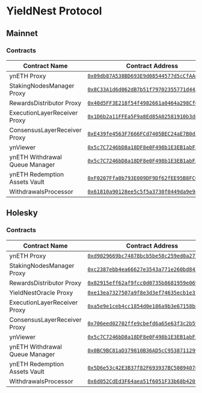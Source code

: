 # YieldNest Protocol

## Mainnet

### Contracts
| Contract Name | Contract Address |
|----------------------------|-------------------------------------------|
| ynETH Proxy | [`0x09db87A538BD693E9d08544577d5cCfAA6373A48`](https://etherscan.io/address/0x09db87A538BD693E9d08544577d5cCfAA6373A48) |
| StakingNodesManager Proxy | [`0x8C33A1d6d062dB7b51f79702355771d44359cD7d`](https://etherscan.io/address/0x8C33A1d6d062dB7b51f79702355771d44359cD7d) |
| RewardsDistributor Proxy | [`0x40d5FF3E218f54f4982661a0464a298Cf6652351`](https://etherscan.io/address/0x40d5FF3E218f54f4982661a0464a298Cf6652351) |
| ExecutionLayerReceiver Proxy | [`0x1D6b2a11FFEa5F9a8Ed85A02581910b3d695C12b`](https://etherscan.io/address/0x1D6b2a11FFEa5F9a8Ed85A02581910b3d695C12b) |
| ConsensusLayerReceiver Proxy | [`0xE439fe4563F7666FCd7405BEC24aE7B0d226536e`](https://etherscan.io/address/0xE439fe4563F7666FCd7405BEC24aE7B0d226536e) |
| ynViewer | [`0x5c7C7246bD8a18DF8e0F498b1E3EB1abF5D3118E`](https://etherscan.io/address/0xF0207Ffa0b793E009DF9Df62fEE95B8FC6c93EcF) |
| ynETH Withdrawal Queue Manager | [`0x5c7C7246bD8a18DF8e0F498b1E3EB1abF5D3118E`](https://etherscan.io/address/0x0BC9BC81aD379810B36AD5cC95387112990AA67b) |
| ynETH Redemption Assets Vault | [`0xF0207Ffa0b793E009DF9Df62fEE95B8FC6c93EcF`](https://etherscan.io/address/0x5D6e53c42E3B37f82F693937BC508940769c5caf) |
| WithdrawalsProcessor | [`0x61810a90128ee5c5f5a3730f0449da9e9480f888`](https://etherscan.io/address/0x6d052CdEd3F64aea51f6051F33b68b42016C5FbA) |

## Holesky

### Contracts

| Contract Name | Contract Address |
|----------------------------|-------------------------------------------|
| ynETH Proxy | [`0xd9029669bc74878bcb5be58c259ed0a277c5c16e`](https://holesky.etherscan.io/address/0xd9029669bc74878bcb5be58c259ed0a277c5c16e) |
| StakingNodesManager Proxy | [`0xc2387ebb4ea66627e3543a771e260bd84218d6a1`](https://holesky.etherscan.io/address/0xc2387ebb4ea66627e3543a771e260bd84218d6a1) |
| RewardsDistributor Proxy | [`0x82915eff62af9fcc0d0735b8681959e069e3f2d8`](https://holesky.etherscan.io/address/0x82915eff62af9fcc0d0735b8681959e069e3f2d8) |
| YieldNestOracle Proxy | [`0xe13ea7327507a9f8e3d3ef74635ecb1e375ed98c`](https://holesky.etherscan.io/address/0xe13ea7327507a9f8e3d3ef74635ecb1e375ed98c) |
| ExecutionLayerReceiver Proxy | [`0xa5e9e1ceb4cc1854d0e186a9b3e67158b84ad072`](https://holesky.etherscan.io/address/0xa5e9e1ceb4cc1854d0e186a9b3e67158b84ad072) |
| ConsensusLayerReceiver Proxy | [`0x706eed02702ffe9cbefd6a65e63f3c2b59b7ef2d`](https://holesky.etherscan.io/address/0x706eed02702ffe9cbefd6a65e63f3c2b59b7ef2d) |
| ynViewer | [`0x5c7C7246bD8a18DF8e0F498b1E3EB1abF5D3118E`](https://holesky.etherscan.io/address/0x61810a90128ee5c5f5a3730f0449da9e9480f888) |
| ynETH Withdrawal Queue Manager | [`0x0BC9BC81aD379810B36AD5cC95387112990AA67b`](https://holesky.etherscan.io/address/0x141aAb320857145fB42240C979b800f48CE5B678) |
| ynETH Redemption Assets Vault | [`0x5D6e53c42E3B37f82F693937BC508940769c5caf`](https://holesky.etherscan.io/address/0x3a2DD2f0f5A20768110a52fC4f091AB9d8631b58) |
| WithdrawalsProcessor | [`0x6d052CdEd3F64aea51f6051F33b68b42016C5FbA`](https://holesky.etherscan.io/address/0x48E3FdCE3E2d5A3Fa34bdEd9eb9dEeBB48217ba3) |


